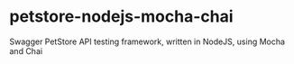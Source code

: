 # petstore-nodejs-mocha-chai
Swagger PetStore API testing framework, written in NodeJS, using Mocha and Chai
